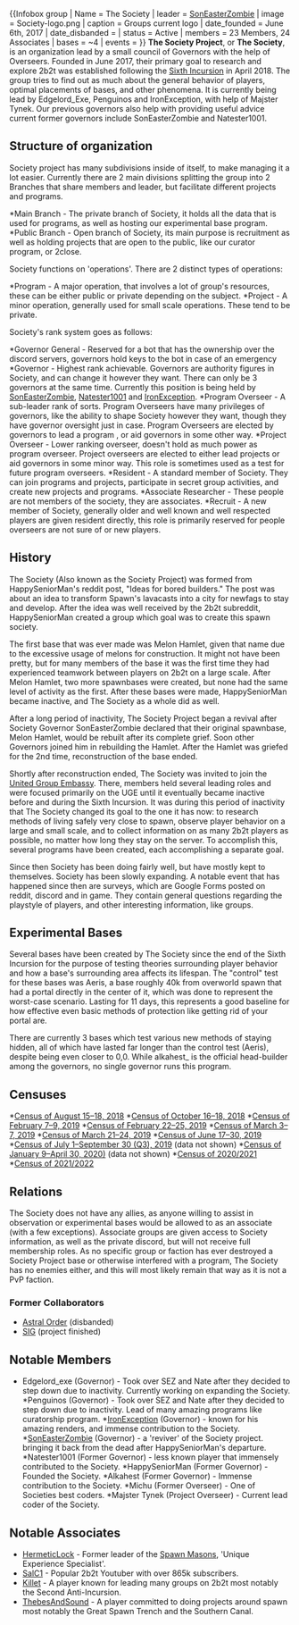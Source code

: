 {{Infobox group
| Name = The Society
| leader = [SonEasterZombie](https://2b2t.miraheze.org/wiki/SonEasterZombie)
| image = Society-logo.png
| caption = Groups current logo
| date_founded = June 6th, 2017
| date_disbanded =
| status = Active
| members = 23 Members, 24 Associates
| bases = ~4
| events =
}}
**The Society Project**, or **The Society**, is an organization lead by a small council of Governors with the help of Overseers. Founded in June 2017, their primary goal to research and explore 2b2t was established following the [Sixth Incursion](https://2b2t.miraheze.org/wiki/Sixth_Incursion) in April 2018. The group tries to find out as much about the general behavior of players, optimal placements of bases, and other phenomena. It is currently being lead by Edgelord_Exe, Penguinos and IronException, with help of Majster Tynek. Our previous governors also help with providing useful advice current former governors include SonEasterZombie and Natester1001.

## Structure of organization
Society project has many subdivisions inside of itself, to make managing it a lot easier. Currently there are 2 main divisions splitting the group into 2 Branches that share members and leader, but facilitate different projects and programs.

*Main Branch - The private branch of Society, it holds all the data that is used for programs, as well as hosting our experimental base program.
*Public Branch - Open branch of Society, its main purpose is recruitment as well as holding projects that are open to the public, like our curator program, or 2close.

Society functions on 'operations'. There are 2 distinct types of operations:

*Program - A major operation, that involves a lot of group's resources, these can be either public or private depending on the subject.
*Project - A minor operation, generally used for small scale operations. These tend to be private.

Society's rank system goes as follows:

*Governor General - Reserved for a bot that has the ownership over the discord servers, governors hold keys to the bot in case of an emergency
*Governor - Highest rank achievable. Governors are authority figures in Society, and can change it however they want. There can only be 3 governors at the same time. Currently this position is being held by [SonEasterZombie](https://2b2t.miraheze.org/wiki/SonEasterZombie), [Natester1001](https://2b2t.miraheze.org/wiki/Natester1001) and [IronException](https://2b2t.miraheze.org/wiki/IronException).
*Program Overseer - A sub-leader rank of sorts. Program Overseers have many privileges of governors, like the ability to shape Society however they want, though they have governor oversight just in case. Program Overseers are elected by governors to lead a program , or aid governors in some other way.
*Project Overseer - Lower ranking overseer, doesn't hold as much power as program overseer. Project overseers are elected to either lead projects or aid governors in some minor way. This role is sometimes used as a test for future program overseers.
*Resident - A standard member of Society. They can join programs and projects, participate in secret group activities, and create new projects and programs.
*Associate Researcher - These people are not members of the society, they are associates.
*Recruit - A new member of Society, generally older and well known and well respected players are given resident directly, this role is primarily reserved for people overseers are not sure of or new players.

## History
The Society (Also known as the Society Project) was formed from HappySeniorMan's reddit post, "Ideas for bored builders." The post was about an idea to transform Spawn's lavacasts into a city for newfags to stay and develop. After the idea was well received by the 2b2t subreddit, HappySeniorMan created a group which goal was to create this spawn society.

The first base that was ever made was Melon Hamlet, given that name due to the excessive usage of melons for construction. It might not have been pretty, but for many members of the base it was the first time they had experienced teamwork between players on 2b2t on a large scale. After Melon Hamlet, two more spawnbases were created, but none had the same level of activity as the first. After these bases were made, HappySeniorMan became inactive, and The Society as a whole did as well.

After a long period of inactivity, The Society Project began a revival after Society Governor SonEasterZombie declared that their original spawnbase, Melon Hamlet, would be rebuilt after its complete grief. Soon other Governors joined him in rebuilding the Hamlet. After the Hamlet was griefed for the 2nd time, reconstruction of the base ended.

Shortly after reconstruction ended, The Society was invited to join the [United Group Embassy](https://2b2t.miraheze.org/wiki/United_Group_Embassy). There, members held several leading roles and were focused primarily on the UGE until it eventually became inactive before and during the Sixth Incursion. It was during this period of inactivity that The Society changed its goal to the one it has now: to research methods of living safely very close to spawn, observe player behavior on a large and small scale, and to collect information on as many 2b2t players as possible, no matter how long they stay on the server. To accomplish this, several programs have been created, each accomplishing a separate goal.

Since then Society has been doing fairly well, but have mostly kept to themselves. Society has been slowly expanding. A notable event that has happened since then are surveys, which are Google Forms posted on reddit, discord and in game. They contain general questions regarding the playstyle of players, and other interesting information, like groups.

## Experimental Bases
Several bases have been created by The Society since the end of the Sixth Incursion for the purpose of testing theories surrounding player behavior and how a base's surrounding area affects its lifespan. The "control" test for these bases was Aeris, a base roughly 40k from overworld spawn that had a portal directly in the center of it, which was done to represent the worst-case scenario. Lasting for 11 days, this represents a good baseline for how effective even basic methods of protection like getting rid of your portal are.

There are currently 3 bases which test various new methods of staying hidden, all of which have lasted far longer than the control test (Aeris), despite being even closer to 0,0. While alkahest_ is the official head-builder among the governors, no single governor runs this program.

## Censuses
*[Census of August 15–18, 2018](https://www.reddit.com/r/2b2t/comments/9op1j1/society_project_public_survey_results_and_2nd/)
*[Census of October 16–18, 2018](https://www.reddit.com/r/2b2t/comments/ao5ppo/society_project_2nd_public_survey_results_and_3rd/)
*[Census of February 7–9, 2019](https://www.reddit.com/r/2b2t/comments/atlopo/society_project_3rd_public_survey_results_and_4th/)
*[Census of February 22–25, 2019](https://www.reddit.com/r/2b2t/comments/ax1hpm/society_project_new_survey_and_4th_survey/)
*[Census of March 3–7, 2019](https://www.reddit.com/r/2b2t/comments/b3s48j/society_project_5th_survey_report_and_6th_public/)
*[Census of March 21–24, 2019](https://www.reddit.com/r/2b2t/comments/c1udwi/society_project_7th_public_survey_and_6th_survey/)
*[Census of June 17–30, 2019](https://www.reddit.com/r/2b2t/comments/db0g4a/2b2t_society_project_official_census_report/)
*[Census of July 1–September 30 (Q3), 2019](https://www.reddit.com/r/2b2t/comments/c80wya/3rd_quarter_of_2019_official_2b2t_census_society/) (data not shown)
*[Census of January 9–April 30, 2020)](https://www.reddit.com/r/2b2t/comments/emj0ry/society_project_q1_2020_census_and_activity_report/) (data not shown)
*[Census of 2020/2021](https://www.reddit.com/r/2b2t/comments/lrj4ou/society_project_census_report_20202021/)
*[Census of 2021/2022](https://www.reddit.com/r/2b2t_Uncensored/comments/u0qm9l/2b2t_society_project_census_report_december_2021/)

## Relations
The Society does not have any allies, as anyone willing to assist in observation or experimental bases would be allowed to as an associate (with a few exceptions). Associate groups are given access to Society information, as well as the private discord, but will not receive full membership roles. As no specific group or faction has ever destroyed a Society Project base or otherwise interfered with a program, The Society has no enemies either, and this will most likely remain that way as it is not a PvP faction.

### Former Collaborators
* [Astral Order](https://2b2t.miraheze.org/wiki/Astral_Order) (disbanded)
* [SIG](https://2b2t.miraheze.org/wiki/Spawn_Infrastructure_Group) (project finished)

## Notable Members
* Edgelord_exe (Governor) - Took over SEZ and Nate after they decided to step down due to inactivity. Currently working on expanding the Society.
*Penguinos (Governor) - Took over SEZ and Nate after they decided to step down due to inactivity. Lead of many amazing programs like curatorship program.
*[IronException](https://2b2t.miraheze.org/wiki/IronException) (Governor) - known for his amazing renders, and immense contribution to the Society.
*[SonEasterZombie](https://2b2t.miraheze.org/wiki/SonEasterZombie) (Governor) - a 'reviver' of the Society project. bringing it back from the dead after HappySeniorMan's departure.
*Natester1001 (Former Governor) - less known player that immensely contributed to the Society.
*HappySeniorMan (Former Governor) - Founded the Society.
*Alkahest (Former Governor) - Immense contribution to the Society.
*Michu (Former Overseer) - One of Societies best coders.
*Majster Tynek (Project Overseer) - Current lead coder of the Society.

## Notable Associates
* [HermeticLock](https://2b2t.miraheze.org/wiki/HermeticLock) - Former leader of the [Spawn Masons](https://2b2t.miraheze.org/wiki/Spawn_Masons), 'Unique Experience Specialist'.
* [SalC1](https://2b2t.miraheze.org/wiki/SalC1) - Popular 2b2t Youtuber with over 865k subscribers.
* [Killet](https://2b2t.miraheze.org/wiki/Killet) - A player known for leading many groups on 2b2t most notably the Second Anti-Incursion.
* [ThebesAndSound](https://2b2t.miraheze.org/wiki/ThebesAndSound) - A player committed to doing projects around spawn most notably the Great Spawn Trench and the Southern Canal.